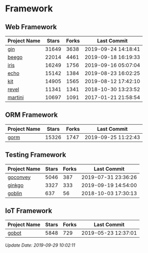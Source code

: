 # Framework

## Web Framework

| Project Name | Stars | Forks | Last Commit |
| ------------ | ----- | ----- | ----------- |
| [gin](https://github.com/gin-gonic/gin) | 31649 | 3638 | 2019-09-24 14:18:41 |
| [beego](https://github.com/astaxie/beego) | 22014 | 4461 | 2019-09-18 16:19:33 |
| [iris](https://github.com/kataras/iris) | 16249 | 1756 | 2019-09-16 05:07:04 |
| [echo](https://github.com/labstack/echo) | 15142 | 1384 | 2019-08-23 16:02:25 |
| [kit](https://github.com/go-kit/kit) | 14905 | 1565 | 2019-08-12 17:42:10 |
| [revel](https://github.com/revel/revel) | 11341 | 1341 | 2018-10-30 13:23:52 |
| [martini](https://github.com/go-martini/martini) | 10697 | 1091 | 2017-01-21 21:58:54 |

## ORM Framework

| Project Name | Stars | Forks | Last Commit |
| ------------ | ----- | ----- | ----------- |
| [gorm](https://github.com/jinzhu/gorm) | 15326 | 1747 | 2019-09-25 11:22:43 |

## Testing Framework

| Project Name | Stars | Forks | Last Commit |
| ------------ | ----- | ----- | ----------- |
| [goconvey](https://github.com/smartystreets/goconvey) | 5046 | 387 | 2019-07-31 23:36:26 |
| [ginkgo](https://github.com/onsi/ginkgo) | 3327 | 333 | 2019-09-19 14:54:00 |
| [goblin](https://github.com/franela/goblin) | 637 | 56 | 2018-10-03 17:30:13 |

## IoT Framework

| Project Name | Stars | Forks | Last Commit |
| ------------ | ----- | ----- | ----------- |
| [gobot](https://github.com/hybridgroup/gobot) | 5848 | 729 | 2019-05-23 12:37:01 |

*Update Date: 2019-09-29 10:02:11*